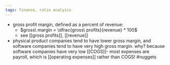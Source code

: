 ```yaml
---
tags: finance, ratio analysis
---
```


- gross profit margin, defined as a percent of revenue:
	- $gross\ margin = \dfrac{gross\ profits}{revenue} * 100$
	- see [[gross profits]], [[revenue]]
- physical product companies tend to have lower gross margin, and software companies tend to have very high gross margin. why? because software companies have very low [[COGS]]- most expenses are payroll, which is [[operating expenses]] rather than COGS! #nuggets